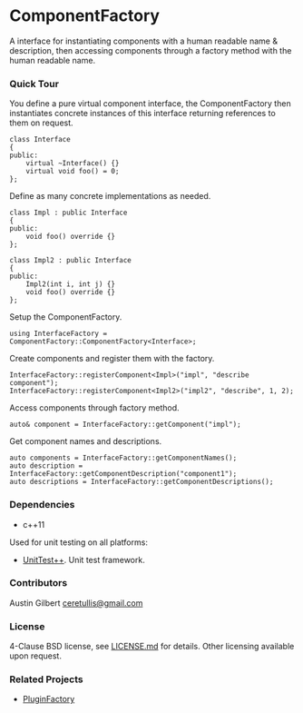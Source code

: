 # ComponentFactory

A interface for instantiating components with a human readable name & description, then accessing components through a factory method with the human readable name.

### Quick Tour 

You define a pure virtual component interface, the ComponentFactory then instantiates concrete instances of this interface returning references to them on request.

    class Interface 
    {
    public:
        virtual ~Interface() {}
        virtual void foo() = 0;
    };

Define as many concrete implementations as needed.

    class Impl : public Interface 
    {
    public:
        void foo() override {}
    };

    class Impl2 : public Interface 
    {
    public:
        Impl2(int i, int j) {}
        void foo() override {}
    };

Setup the ComponentFactory.

    using InterfaceFactory = ComponentFactory::ComponentFactory<Interface>;

Create components and register them with the factory. 

    InterfaceFactory::registerComponent<Impl>("impl", "describe component");
    InterfaceFactory::registerComponent<Impl2>("impl2", "describe", 1, 2);

Access components through factory method.

    auto& component = InterfaceFactory::getComponent("impl");

Get component names and descriptions.

    auto components = InterfaceFactory::getComponentNames();
    auto description = InterfaceFactory::getComponentDescription("component1");
    auto descriptions = InterfaceFactory::getComponentDescriptions();

### Dependencies 

- c++11

Used for unit testing on all platforms:

- [UnitTest++](https://github.com/unittest-cpp/unittest-cpp). Unit test framework.

### Contributors

Austin Gilbert <ceretullis@gmail.com>

### License

4-Clause BSD license, see [LICENSE.md](LICENSE.md) for details. Other licensing available upon request. 

### Related Projects

- [PluginFactory](https://github.com/paxos1977/PluginFactory)
